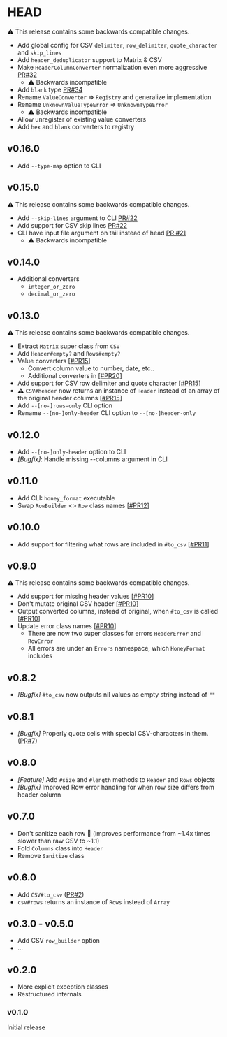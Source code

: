 # HEAD

:warning: This release contains some backwards compatible changes.

* Add global config for CSV `delimiter`, `row_delimiter`, `quote_character` and `skip_lines`
* Add `header_deduplicator` support to Matrix & CSV
* Make `HeaderColumnConverter` normalization even more aggressive [PR#32](https://github.com/buren/honey_format/pull/32)
  - :warning: Backwards incompatible
* Add `blank` type [PR#34](https://github.com/buren/honey_format/pull/34)
* Rename `ValueConverter` => `Registry` and generalize implementation
* Rename `UnknownValueTypeError` => `UnknownTypeError`
  - :warning: Backwards incompatible
* Allow unregister of existing value converters
* Add `hex` and `blank` converters to registry

## v0.16.0

* Add `--type-map` option to CLI

## v0.15.0

:warning: This release contains some backwards compatible changes.

* Add `--skip-lines` argument to CLI [PR#22](https://github.com/buren/honey_format/pull/22)
* Add support for CSV skip lines [PR#22](https://github.com/buren/honey_format/pull/22)
* CLI have input file argument on tail instead of head [PR #21](https://github.com/buren/honey_format/pull/21)
  - :warning: Backwards incompatible

## v0.14.0

* Additional converters
  + `integer_or_zero`
  + `decimal_or_zero`

## v0.13.0

:warning: This release contains some backwards compatible changes.

* Extract `Matrix` super class from `CSV`
* Add `Header#empty?` and `Rows#empty?`
* Value converters [[#PR15](https://github.com/buren/honey_format/pull/15)]
  + Convert column value to number, date, etc..
  + Additional converters in [[#PR20](https://github.com/buren/honey_format/pull/20)]
* Add support for CSV row delimiter and quote character [[#PR15](https://github.com/buren/honey_format/pull/15)]
* :warning: `CSV#header` now returns an instance of `Header` instead of an array of the original header columns [[#PR15](https://github.com/buren/honey_format/pull/15)]
* Add `--[no-]rows-only` CLI option
* Rename `--[no-]only-header` CLI option to `--[no-]header-only`

## v0.12.0

* Add `--[no-]only-header` option to CLI
* _[Bugfix]_: Handle missing --columns argument in CLI

## v0.11.0

* Add CLI: `honey_format` executable
* Swap `RowBuilder` <> `Row` class names [[#PR12](https://github.com/buren/honey_format/pull/12)]

## v0.10.0

* Add support for filtering what rows are included in `#to_csv` [[#PR11](https://github.com/buren/honey_format/pull/11)]

## v0.9.0

:warning: This release contains some backwards compatible changes.

* Add support for missing header values [[#PR10](https://github.com/buren/honey_format/pull/10)]
* Don't mutate original CSV header [[#PR10](https://github.com/buren/honey_format/pull/10)]
* Output converted columns, instead of original, when `#to_csv` is called [[#PR10](https://github.com/buren/honey_format/pull/10)]
* Update error class names [[#PR10](https://github.com/buren/honey_format/pull/10)]
  - There are now two super classes for errors `HeaderError` and `RowError`
  - All errors are under an `Errors` namespace, which `HoneyFormat` includes

## v0.8.2

* _[Bugfix]_ `#to_csv` now outputs nil values as empty string instead of `""`

## v0.8.1

* _[Bugfix]_ Properly quote cells with special CSV-characters in them. ([PR#7](https://github.com/buren/honey_format/pull/7))

## v0.8.0

* _[Feature]_ Add `#size` and `#length` methods to `Header` and `Rows` objects
* _[Bugfix]_ Improved Row error handling for when row size differs from header column


## v0.7.0

* Don't sanitize each row :rocket: (improves performance from ~1.4x times slower than raw CSV to ~1.1)
* Fold `Columns` class into `Header`
* Remove `Sanitize` class

## v0.6.0

* Add `CSV#to_csv` ([PR#2](https://github.com/buren/honey_format/pull/2))
* `csv#rows` returns an instance of `Rows` instead of `Array`

## v0.3.0 - v0.5.0

* Add CSV `row_builder` option
* ...

## v0.2.0

* More explicit exception classes
* Restructured internals

### v0.1.0

Initial release
